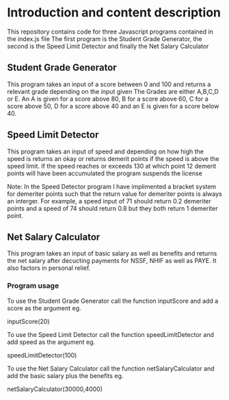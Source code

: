 # Introduction and content description
 This repository contains code for three Javascript programs contained in the 
 index.js file
 The first program is the Student Grade Generator, the second is the Speed Limit 
 Detector and finally the Net Salary Calculator

## Student Grade Generator
This program takes an input of a score between 0 and 100 and returns a relevant grade depending on the input given
The Grades are either A,B,C,D or E. An A is given for a score above 80, B for a score above 60, C for a score above 50, D for a score above 40 and an E is given for a score below 40.

## Speed Limit Detector
This program takes an input of speed and depending on how high the speed is returns an okay or returns demerit points if the speed is above the speed limit.
If the speed reaches or exceeds 130 at which point 12 demerit points will have been accumulated the program suspends the license

Note: In the Speed Detector program I have implimented a bracket system for demeriter points such that the return value for demeriter points is always an interger. For example, a speed input of 71 should return 0.2 demeriter points and a speed of 74 should return 0.8 but they both return 1 demeriter point.

## Net Salary Calculator 
This program takes an input of basic salary as well as benefits and returns the net salary after decucting payments for NSSF, NHIF as well as PAYE. It also factors in personal relief.

###  Program usage
To use the Student Grade Generator call the function inputScore and add a score as the argument eg.

inputScore(20)

To use the Speed Limit Detector call the function speedLimitDetector and add speed as the argument eg.

speedLimitDetector(100)

To use the Net Salary Calculator call the function netSalaryCalculator and add the basic salary plus the benefits eg.

netSalaryCalculator(30000,4000)

